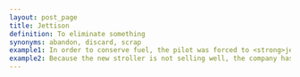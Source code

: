 ```yaml
---
layout: post_page
title: Jettison
definition: To eliminate something
synonyms: abandon, discard, scrap
example1: In order to conserve fuel, the pilot was forced to <strong>jettison</strong> some of his passengers’ suitcases.
example2: Because the new stroller is not selling well, the company has decided to <strong>jettison</strong> it from their product line.
---
```

